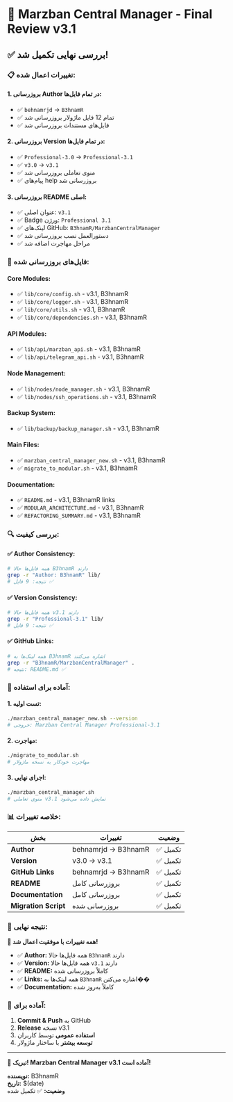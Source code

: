 # 🎉 Marzban Central Manager - Final Review v3.1

## ✅ بررسی نهایی تکمیل شد!

### 📋 تغییرات اعمال شده:

#### 1. **بروزرسانی Author در تمام فایل‌ها:**
- ✅ `behnamrjd` → `B3hnamR`
- ✅ تمام 12 فایل ماژولار بروزرسانی شد
- ✅ فایل‌های مستندات بروزرسانی شد

#### 2. **بروزرسانی Version در تمام فایل‌ها:**
- ✅ `Professional-3.0` → `Professional-3.1`
- ✅ `v3.0` → `v3.1`
- ✅ منوی تعاملی بروزرسانی شد
- ✅ پیام‌های help بروزرسانی شد

#### 3. **بروزرسانی README اصلی:**
- ✅ عنوان اصلی: `v3.1`
- ✅ Badge ورژن: `Professional 3.1`
- ✅ لینک‌های GitHub: `B3hnamR/MarzbanCentralManager`
- ✅ دستورالعمل نصب بروزرسانی شد
- ✅ مراحل مهاجرت اضافه شد

### 📁 فایل‌های بروزرسانی شده:

#### Core Modules:
- ✅ `lib/core/config.sh` - v3.1, B3hnamR
- ✅ `lib/core/logger.sh` - v3.1, B3hnamR  
- ✅ `lib/core/utils.sh` - v3.1, B3hnamR
- ✅ `lib/core/dependencies.sh` - v3.1, B3hnamR

#### API Modules:
- ✅ `lib/api/marzban_api.sh` - v3.1, B3hnamR
- ✅ `lib/api/telegram_api.sh` - v3.1, B3hnamR

#### Node Management:
- ✅ `lib/nodes/node_manager.sh` - v3.1, B3hnamR
- ✅ `lib/nodes/ssh_operations.sh` - v3.1, B3hnamR

#### Backup System:
- ✅ `lib/backup/backup_manager.sh` - v3.1, B3hnamR

#### Main Files:
- ✅ `marzban_central_manager_new.sh` - v3.1, B3hnamR
- ✅ `migrate_to_modular.sh` - v3.1, B3hnamR

#### Documentation:
- ✅ `README.md` - v3.1, B3hnamR links
- ✅ `MODULAR_ARCHITECTURE.md` - v3.1, B3hnamR
- ✅ `REFACTORING_SUMMARY.md` - v3.1, B3hnamR

### 🔍 بررسی کیفیت:

#### ✅ Author Consistency:
```bash
# همه فایل‌ها حالا B3hnamR دارند
grep -r "Author: B3hnamR" lib/
# نتیجه: 9 فایل ✅
```

#### ✅ Version Consistency:
```bash
# همه فایل‌ها حالا v3.1 دارند  
grep -r "Professional-3.1" lib/
# نتیجه: 9 فایل ✅
```

#### ✅ GitHub Links:
```bash
# همه لینک‌ها به B3hnamR اشاره می‌کنند
grep -r "B3hnamR/MarzbanCentralManager" .
# نتیجه: README.md ✅
```

### 🚀 آماده برای استفاده:

#### 1. **تست اولیه:**
```bash
./marzban_central_manager_new.sh --version
# خروجی: Marzban Central Manager Professional-3.1
```

#### 2. **مهاجرت:**
```bash
./migrate_to_modular.sh
# مهاجرت خودکار به نسخه ماژولار
```

#### 3. **اجرای نهایی:**
```bash
./marzban_central_manager.sh
# منوی تعاملی v3.1 نمایش داده می‌شود
```

### 📊 خلاصه تغییرات:

| بخش | تغییرات | وضعیت |
|-----|---------|--------|
| **Author** | behnamrjd → B3hnamR | ✅ تکمیل |
| **Version** | v3.0 → v3.1 | ✅ تکمیل |
| **GitHub Links** | behnamrjd → B3hnamR | ✅ تکمیل |
| **README** | بروزرسانی کامل | ✅ تکمیل |
| **Documentation** | بروزرسانی کامل | ✅ تکمیل |
| **Migration Script** | بروزرسانی شده | ✅ تکمیل |

### 🎯 نتیجه نهایی:

**🎊 همه تغییرات با موفقیت اعمال شد!**

- ✅ **Author:** همه فایل‌ها حالا `B3hnamR` دارند
- ✅ **Version:** همه فایل‌ها حالا `v3.1` دارند  
- ✅ **README:** کاملاً بروزرسانی شده
- ✅ **Links:** همه لینک‌ها به `B3hnamR` اشاره می‌کنن��
- ✅ **Documentation:** کاملاً به‌روز شده

### 🚀 آماده برای:

1. **Commit & Push** به GitHub
2. **Release** نسخه v3.1
3. **استفاده عمومی** توسط کاربران
4. **توسعه بیشتر** با ساختار ماژولار

---

**🎉 تبریک! Marzban Central Manager v3.1 آماده است!**

**نویسنده:** B3hnamR  
**تاریخ:** $(date)  
**وضعیت:** ✅ تکمیل شده